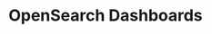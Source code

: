 ---
role: ui
title: OpenSearch Dashboards
artifact_id: opensearch-dashboards
architecture: arm64
platform: linux
type: rpm
artifact_url: https://artifacts.opensearch.org/releases/bundle/opensearch-dashboards/1.3.16/opensearch-dashboards-1.3.16-linux-arm64.rpm
version: 1.3.16
category: opensearch-dashboards
slug: opensearch-dashboards-1.3.16-linux-arm64-rpm
signature: https://artifacts.opensearch.org/releases/bundle/opensearch-dashboards/1.3.16/opensearch-dashboards-1.3.16-linux-arm64.rpm.sig
guide: https://opensearch.org/docs/latest/opensearch/install/rpm
---